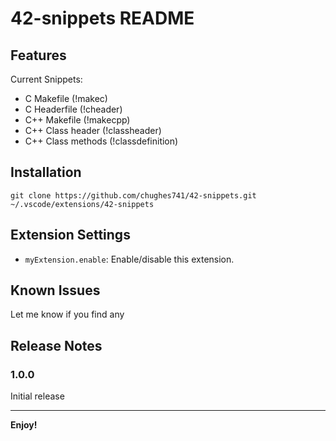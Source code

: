 # 42-snippets README

## Features

Current Snippets:
- C Makefile (!makec)
- C Headerfile (!cheader)
- C++ Makefile (!makecpp)
- C++ Class header (!classheader)
- C++ Class methods (!classdefinition)


## Installation
```
git clone https://github.com/chughes741/42-snippets.git ~/.vscode/extensions/42-snippets
```

## Extension Settings

* `myExtension.enable`: Enable/disable this extension.

## Known Issues

Let me know if you find any

## Release Notes

### 1.0.0

Initial release

---

**Enjoy!**
